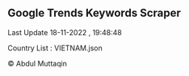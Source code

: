 

## Google Trends Keywords Scraper 
 
Last Update 18-11-2022 , 19:48:48

Country List :
VIETNAM.json



© Abdul Muttaqin 
